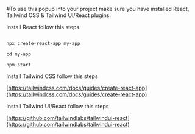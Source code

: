 #To use this popup into your project make sure you have installed React, Tailwind CSS & Tailwind UI/React plugins.

Install React follow this steps

<code>
npx create-react-app my-app <br/>
cd my-app <br/>
npm start
</code>


Install Tailwind CSS follow this steps

[https://tailwindcss.com/docs/guides/create-react-app](https://tailwindcss.com/docs/guides/create-react-app)

Install Tailwind UI/React follow this steps

[https://github.com/tailwindlabs/tailwindui-react](https://github.com/tailwindlabs/tailwindui-react)


